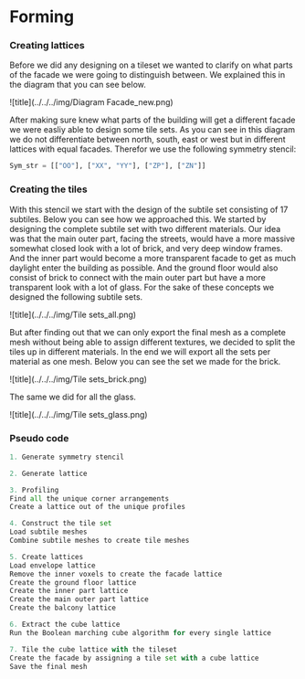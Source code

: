 # Forming

### Creating lattices

Before we did any designing on a tileset we wanted to clarify on what parts of the facade we were going to distinguish between. We explained this in the diagram that you can see below. 

![title](../../../img/Diagram Facade_new.png)

After making sure knew what parts of the building will get a different facade we were easliy able to design some tile sets. As you can see in this diagram we do not differentiate between north, south, east or west but in different lattices with equal facades. Therefor we use the following symmetry stencil: 

``` Python 
Sym_str = [["OO"], ["XX", "YY"], ["ZP"], ["ZN"]]
```

### Creating the tiles
With this stencil we start with the design of the subtile set consisting of 17 subtiles. Below you can see how we approached this. We started by designing the complete subtile set with two different materials. Our idea was that the main outer part, facing the streets, would have a more massive somewhat closed look with a lot of brick, and very deep window frames. And the inner part would become a more transparent facade to get as much daylight enter the building as possible. And the ground floor would also consist of brick to connect with the main outer part but have a more transparent look with a lot of glass. For the sake of these concepts we designed the following subtile sets.

 ![title](../../../img/Tile sets_all.png)   

But after finding out that we can only export the final mesh as a complete mesh without being able to assign different textures, we decided to split the tiles up in different materials. In the end we will export all the sets per material as one mesh. Below you can see the set we made for the brick.

 ![title](../../../img/Tile sets_brick.png) 

The same we did for all the glass.

 ![title](../../../img/Tile sets_glass.png) 

### Pseudo code

``` Python
1. Generate symmetry stencil

2. Generate lattice

3. Profiling
Find all the unique corner arrangements
Create a lattice out of the unique profiles

4. Construct the tile set
Load subtile meshes
Combine subtile meshes to create tile meshes

5. Create lattices
Load envelope lattice
Remove the inner voxels to create the facade lattice
Create the ground floor lattice
Create the inner part lattice
Create the main outer part lattice
Create the balcony lattice

6. Extract the cube lattice
Run the Boolean marching cube algorithm for every single lattice

7. Tile the cube lattice with the tileset
Create the facade by assigning a tile set with a cube lattice
Save the final mesh
```
